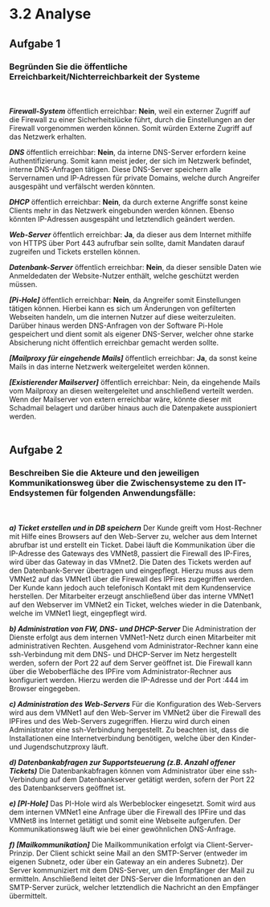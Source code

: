 # 3.2 Analyse
## Aufgabe 1
### Begründen Sie die öffentliche Erreichbarkeit/Nichterreichbarkeit der Systeme
<br></br>
***Firewall-System*** öffentlich erreichbar: **Nein**, weil ein externer Zugriff auf die Firewall zu einer Sicherheitslücke führt, durch die Einstellungen an der Firewall vorgenommen werden können. Somit würden Externe Zugriff auf das Netzwerk erhalten.

***DNS*** öffentlich erreichbar: **Nein**, da interne DNS-Server erfordern keine Authentifizierung. Somit kann meist jeder, der sich im Netzwerk befindet, interne DNS-Anfragen tätigen. Diese DNS-Server speichern alle Servernamen und IP-Adressen für private Domains, welche durch Angreifer ausgespäht und verfälscht werden könnten. 

***DHCP*** öffentlich erreichbar: **Nein**, da durch externe Angriffe sonst keine Clients mehr in das Netzwerk eingebunden werden können. Ebenso könnten IP-Adressen ausgespäht und letztendlich geändert werden.

***Web-Server*** öffentlich erreichbar: **Ja**, da dieser aus dem Internet mithilfe von HTTPS über Port 443 aufrufbar sein sollte, damit Mandaten darauf zugreifen und Tickets erstellen können.

***Datenbank-Server*** öffentlich erreichbar: **Nein**, da dieser sensible Daten wie Anmeldedaten der Website-Nutzer enthält, welche geschützt werden müssen.

***[Pi-Hole]*** öffentlich erreichbar: **Nein**, da Angreifer somit Einstellungen tätigen können. Hierbei kann es sich um Änderungen von gefilterten Webseiten handeln, um die internen Nutzer auf diese weiterzuleiten. Darüber hinaus werden DNS-Anfragen von der Software Pi-Hole gespeichert und dient somit als eigener DNS-Server, welcher ohne starke Absicherung nicht öffentlich erreichbar gemacht werden sollte.

***[Mailproxy für eingehende Mails]*** öffentlich erreichbar: **Ja**, da sonst keine Mails in das interne Netzwerk weitergeleitet werden können.

***[Existierender Mailserver]*** öffentlich erreichbar: Nein, da eingehende Mails vom Mailproxy an diesen weitergeleitet und anschließend verteilt werden. Wenn der Mailserver von extern erreichbar wäre, könnte dieser mit Schadmail belagert und darüber hinaus auch die Datenpakete ausspioniert werden.
<br></br>
## Aufgabe 2

### Beschreiben Sie die Akteure und den jeweiligen Kommunikationsweg über die Zwischensysteme zu den IT-Endsystemen für folgenden Anwendungsfälle:
<br></br>
***a)	Ticket erstellen und in DB speichern***
Der Kunde greift vom Host-Rechner mit Hilfe eines Browsers auf den Web-Server zu, welcher aus dem Internet abrufbar ist und erstellt ein Ticket. Dabei läuft die Kommunikation über die IP-Adresse des Gateways des VMNet8, passiert die Firewall des IP-Fires, wird über das Gateway in das VMnet2. Die Daten des Tickets werden auf den Datenbank-Server übertragen und eingepflegt. Hierzu muss aus dem VMNet2 auf das VMNet1 über die Firewall des IPFires zugegriffen werden. 
Der Kunde kann jedoch auch telefonisch Kontakt mit dem Kundenservice herstellen. Der Mitarbeiter erzeugt anschließend über das interne VMNet1 auf den Webserver im VMNet2 ein Ticket, welches wieder in die Datenbank, welche im VMNet1 liegt, eingepflegt wird.

***b)	Administration von FW, DNS- und DHCP-Server***
Die Administration der Dienste erfolgt aus dem internen VMNet1-Netz durch einen Mitarbeiter mit administrativen Rechten. Ausgehend vom Administrator-Rechner kann eine ssh-Verbindung mit dem DNS- und DHCP-Server im Netz hergestellt werden, sofern der Port 22 auf dem Server geöffnet ist. Die Firewall kann über die Weboberfläche des IPFire vom Administrator-Rechner aus konfiguriert werden. Hierzu werden die IP-Adresse und der Port :444 im Browser eingegeben.

***c)	Administration des Web-Servers***
Für die Konfiguration des Web-Servers wird aus dem VMNet1 auf den Web-Server im VMNet2 über die Firewall des IPFires und des Web-Servers zugegriffen. Hierzu wird durch einen Administrator eine ssh-Verbindung hergestellt. Zu beachten ist, dass die Installationen eine Internetverbindung benötigen, welche über den Kinder- und Jugendschutzproxy läuft.

***d)	Datenbankabfragen zur Supportsteuerung (z.B. Anzahl offener Tickets)***
Die Datenbankabfragen können vom Administrator über eine ssh-Verbindung auf dem Datenbankserver getätigt werden, sofern der Port 22 des Datenbankservers geöffnet ist. 

***e)	[PI-Hole]*** 
Das PI-Hole wird als Werbeblocker eingesetzt. Somit wird aus dem internen VMNet1 eine Anfrage über die Firewall des IPFire und das VMNet8 ins Internet getätigt und somit eine Webseite aufgerufen. Der Kommunikationsweg läuft wie bei einer gewöhnlichen DNS-Anfrage.

***f)	[Mailkommunikation]*** 
Die Mailkommunikation erfolgt via Client-Server-Prinzip. Der Client schickt seine Mail an den SMTP-Server (entweder im eigenen Subnetz, oder über ein Gateway an ein anderes Subnetz). Der Server kommuniziert mit dem DNS-Server, um den Empfänger der Mail zu ermitteln. Anschließend leitet der DNS-Server die Informationen an den SMTP-Server zurück, welcher letztendlich die Nachricht an den Empfänger übermittelt. 
